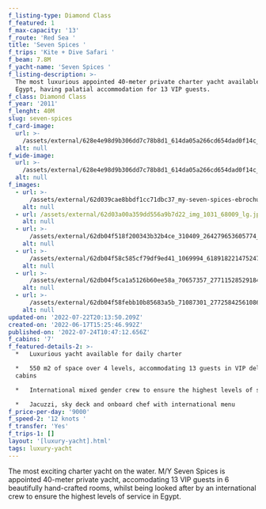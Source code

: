 ```yaml
---
f_listing-type: Diamond Class
f_featured: 1
f_max-capacity: '13'
f_route: 'Red Sea '
title: 'Seven Spices '
f_trips: 'Kite + Dive Safari '
f_beam: 7.8M
f_yacht-name: 'Seven Spices '
f_listing-description: >-
  The most luxurious appointed 40-meter private charter yacht available in
  Egypt, having palatial accommodation for 13 VIP guests. 
f_class: Diamond Class
f_year: '2011'
f_lenght: 40M
slug: seven-spices
f_card-image:
  url: >-
    /assets/external/628e4e98d9b306dd7c78b8d1_614da05a266cd654dad0f14c_7-p-500.jpg
  alt: null
f_wide-image:
  url: >-
    /assets/external/628e4e98d9b306dd7c78b8d1_614da05a266cd654dad0f14c_7-p-500.jpg
  alt: null
f_images:
  - url: >-
      /assets/external/62d039cae8bbdf1cc71dbc37_my-seven-spices-ebrochure-1_37e24_lg.jpg
    alt: null
  - url: /assets/external/62d03a00a359dd556a9b7d22_img_1031_68009_lg.jpg
    alt: null
  - url: >-
      /assets/external/62db04f518f200343b32b4ce_310409_264279653605774_2136177196_n.jpg
    alt: null
  - url: >-
      /assets/external/62db04f58c585cf79df9ed41_1069994_618918221475247_1160726215_n.jpg
    alt: null
  - url: >-
      /assets/external/62db04f5ca1a5126b60ee58a_70657357_2771152852918429_5432791573949579264_n.jpg
    alt: null
  - url: >-
      /assets/external/62db04f58febb10b85683a5b_71087301_2772584256108622_6096562105073270784_n.jpg
    alt: null
updated-on: '2022-07-22T20:13:50.209Z'
created-on: '2022-06-17T15:25:46.992Z'
published-on: '2022-07-24T10:47:12.656Z'
f_cabins: '7'
f_featured-details-2: >-
  *   Luxurious yacht available for daily charter

  *   550 m2 of space over 4 levels, accommodating 13 guests in VIP deluxe
  cabins

  *   International mixed gender crew to ensure the highest levels of service

  *   Jacuzzi, sky deck and onboard chef with international menu
f_price-per-day: '9000'
f_speed-2: '12 knots '
f_transfer: 'Yes'
f_trips-1: []
layout: '[luxury-yacht].html'
tags: luxury-yacht
---
```


The most exciting charter yacht on the water. M/Y Seven Spices is appointed 40-meter private yacht, accomodating 13 VIP guests in 6 beautifully hand-crafted rooms, whilst being looked after by an international crew to ensure the highest levels of service in Egypt.
